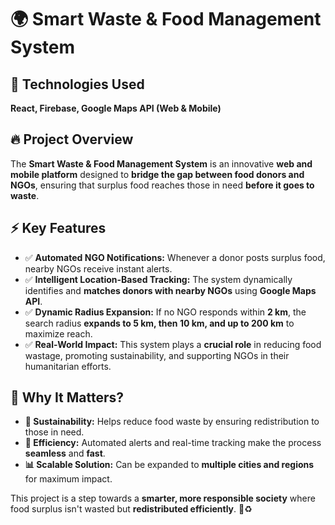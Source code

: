 # 🌍 Smart Waste & Food Management System

## 🚀 Technologies Used
**React, Firebase, Google Maps API (Web & Mobile)**

## 🔥 Project Overview
The **Smart Waste & Food Management System** is an innovative **web and mobile platform** designed to **bridge the gap between food donors and NGOs**, ensuring that surplus food reaches those in need **before it goes to waste**.

## ⚡ Key Features
- ✅ **Automated NGO Notifications:** Whenever a donor posts surplus food, nearby NGOs receive instant alerts.
- ✅ **Intelligent Location-Based Tracking:** The system dynamically identifies and **matches donors with nearby NGOs** using **Google Maps API**.
- ✅ **Dynamic Radius Expansion:** If no NGO responds within **2 km**, the search radius **expands to 5 km, then 10 km, and up to 200 km** to maximize reach.
- ✅ **Real-World Impact:** This system plays a **crucial role** in reducing food wastage, promoting sustainability, and supporting NGOs in their humanitarian efforts.

## 🎯 Why It Matters?
- **🌱 Sustainability:** Helps reduce food waste by ensuring redistribution to those in need.
- **📡 Efficiency:** Automated alerts and real-time tracking make the process **seamless** and **fast**.
- **📊 Scalable Solution:** Can be expanded to **multiple cities and regions** for maximum impact.

This project is a step towards a **smarter, more responsible society** where food surplus isn't wasted but **redistributed efficiently**. 🚀♻️

